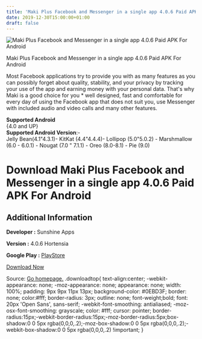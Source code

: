 ```yaml
---
title: 'Maki Plus Facebook and Messenger in a single app 4.0.6 Paid APK For Android'
date: 2019-12-30T15:00:00+01:00
draft: false
---
```


![Maki Plus Facebook and Messenger in a single app 4.0.6 Paid APK For Android](https://i2.wp.com/apkhome.net/wp-content/uploads/2019/11/Maki-Plus-Facebook-and-Messenger-in-a-single-app-4.0.6-Paid.png "Maki Plus Facebook and Messenger in a single app 4.0.6 Paid APK For Android")

  

Maki Plus Facebook and Messenger in a single app 4.0.6 Paid APK For Android

Most Facebook applications try to provide you with as many features as you can possibly forget about quality, stability, and your privacy by tracking your use of the app and earning money with your personal data. That's why Maki is a good choice for you \* well designed, fast and comfortable for every day of using the Facebook app that does not suit you, use Messenger with included audio and video calls and many other features.

**Supported Android**  
{4.0 and UP}  
**Supported Android Version**:-  
Jelly Bean(4.1"4.3.1)- KitKat (4.4"4.4.4)- Lollipop (5.0"5.0.2) - Marshmallow (6.0 - 6.0.1) - Nougat (7.0 " 7.1.1) - Oreo (8.0-8.1) - Pie (9.0)

Download Maki Plus Facebook and Messenger in a single app 4.0.6 Paid APK For Android
====================================================================================

Additional Information
----------------------

**Developer :** Sunshine Apps

**Version :** 4.0.6 Hortensia

**Google Play :** [PlayStore](https://play.google.com/store/apps/details?id=com.sunshine.maki)

  

[Download Now](https://store4app.co/post/maki-plus-facebook-and-messenger-in-a-single-app-4-0-6-paid-apk-for-android_1573984694)

  
Source: [Go homepage.](https://store4app.co/post/maki-plus-facebook-and-messenger-in-a-single-app-4-0-6-paid-apk-for-android_1573984694) .downloadtop{ text-align:center; -webkit-appearance: none; -moz-appearance: none; appearance: none; width: 100%; padding: 9px 9px 11px 13px; background-color: #0EBD3F; border: none; color:#fff; border-radius: 3px; outline: none; font-weight;bold; font: 20px 'Open Sans', sans-serif; -webkit-font-smoothing: antialiased; -moz-osx-font-smoothing: grayscale; color: #fff; cursor: pointer; border-radius:15px;-webkit-border-radius:15px;-moz-border-radius:5px;box-shadow:0 0 5px rgba(0,0,0,.2);-moz-box-shadow:0 0 5px rgba(0,0,0,.2);-webkit-box-shadow:0 0 5px rgba(0,0,0,.2) !important; }